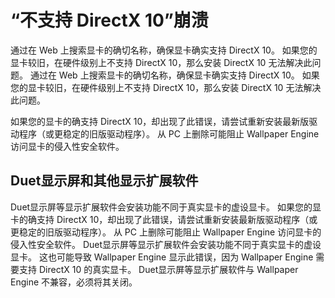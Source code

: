 # “不支持 DirectX 10”崩溃
通过在 Web 上搜索显卡的确切名称，确保显卡确实支持 DirectX 10。 如果您的显卡较旧，在硬件级别上不支持 DirectX 10，那么安装 DirectX 10 无法解决此问题。 通过在 Web 上搜索显卡的确切名称，确保显卡确实支持 DirectX 10。 如果您的显卡较旧，在硬件级别上不支持 DirectX 10，那么安装 DirectX 10 无法解决此问题。

如果您的显卡的确支持 DirectX 10，却出现了此错误，请尝试重新安装最新版驱动程序（或更稳定的旧版驱动程序）。 从 PC 上删除可能阻止 Wallpaper Engine 访问显卡的侵入性安全软件。

## Duet显示屏和其他显示扩展软件
Duet显示屏等显示扩展软件会安装功能不同于真实显卡的虚设显卡。 如果您的显卡的确支持 DirectX 10，却出现了此错误，请尝试重新安装最新版驱动程序（或更稳定的旧版驱动程序）。 从 PC 上删除可能阻止 Wallpaper Engine 访问显卡的侵入性安全软件。 Duet显示屏等显示扩展软件会安装功能不同于真实显卡的虚设显卡。 这也可能导致 Wallpaper Engine 显示此错误，因为 Wallpaper Engine 需要支持 DirectX 10 的真实显卡。 Duet显示屏等显示扩展软件与 Wallpaper Engine 不兼容，必须将其关闭。

